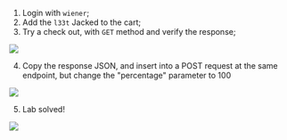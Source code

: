 
1. Login with `wiener`;
2. Add the `l33t` Jacked to the cart;
3. Try a check out, with `GET` method and verify the response;

![](PortSwigger-Solution/static/img/Pasted_image_20231204211354.png)

4. Copy the response JSON, and insert into a POST request at the same endpoint, but change the "percentage" parameter to 100

![](PortSwigger-Solution/static/img/Pasted_image_20231204211508.png)

5. Lab solved!

![](PortSwigger-Solution/static/img/Pasted_image_20231204211532.png)